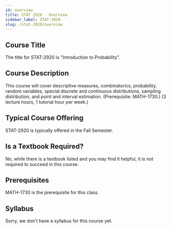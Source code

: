```yaml
---
id: overview
title: STAT 2920 - Overview
sidebar_label: STAT-2920
slug: /stat-2920/overview
---
```


## Course Title

The title for STAT-2920 is "Introduction to Probability".

## Course Description

This course will cover descriptive measures, combinatorics, probability, random variables, special discrete and continuous distributions, sampling distribution, and point and interval estimation. (Prerequisite: MATH-1730.) (3 lecture hours, 1 tutorial hour per week.)

## Typical Course Offering

STAT-2920 is typically offered in the Fall Semester.

## Is a Textbook Required?

No, while there is a textbook listed and you may find it helpful, it is not required to succeed in this course.

## Prerequisites

MATH-1730 is the prerequisite for this class.

## Syllabus

Sorry, we don't have a syllabus for this course yet.
